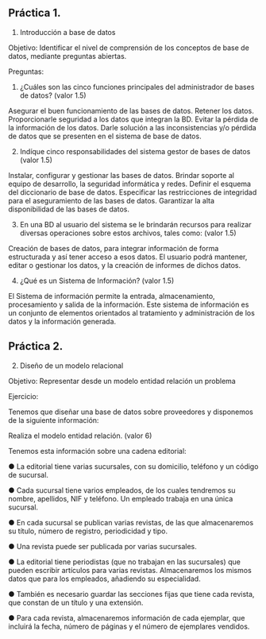 ## Práctica 1.

1. Introducción a base de datos

Objetivo: Identificar el nivel de comprensión de los conceptos de base de datos,
mediante preguntas abiertas.
 
Preguntas:

1. ¿Cuáles son las cinco funciones principales del administrador de bases de datos?
(valor 1.5)

Asegurar el buen funcionamiento de las bases de datos.
Retener los datos.
Proporcionarle seguridad a los datos que integran la BD.
Evitar la pérdida de la información de los datos.
Darle solución a las inconsistencias y/o pérdida de datos que se presenten en el sistema de base de datos.

2. Indíque cinco responsabilidades del sistema gestor de bases de datos (valor 1.5)

Instalar, configurar y gestionar las bases de datos.
Brindar soporte al equipo de desarrollo, la seguridad informática y redes.
Definir el esquema del diccionario de base de datos.
Especificar las restricciones de integridad para el aseguramiento de las bases de datos.
Garantizar la alta disponibilidad de las bases de datos.

3. En una BD al usuario del sistema se le brindarán recursos para realizar diversas
operaciones sobre estos archivos, tales como: (valor 1.5)

Creación de bases de datos, para integrar información de forma estructurada y así tener acceso a esos datos.
El usuario podrá mantener, editar o gestionar los datos, y la creación de informes de dichos datos.

4. ¿Qué es un Sistema de Información? (valor 1.5)

El Sistema de información permite la entrada, almacenamiento, procesamiento y salida de la información. Este sistema de información es un conjunto de elementos orientados al tratamiento y administración de los datos y la información generada.

## Práctica 2.

2. Diseño de un modelo relacional

Objetivo: Representar desde un modelo entidad relación un problema


Ejercicio:

Tenemos que diseñar una base de datos sobre proveedores y disponemos de la siguiente
información:

Realiza el modelo entidad relación. (valor 6)

Tenemos esta información sobre una cadena editorial:

● La editorial tiene varias sucursales, con su domicilio, teléfono y un código de
sucursal.

● Cada sucursal tiene varios empleados, de los cuales tendremos su nombre,
apellidos, NIF y teléfono. Un empleado trabaja en una única sucursal.

● En cada sucursal se publican varias revistas, de las que almacenaremos su título,
número de registro, periodicidad y tipo.

● Una revista puede ser publicada por varias sucursales.

● La editorial tiene periodistas (que no trabajan en las sucursales) que pueden
escribir artículos para varias revistas. Almacenaremos los mismos datos que para
los empleados, añadiendo su especialidad.

● También es necesario guardar las secciones fijas que tiene cada revista, que
constan de un título y una extensión.

● Para cada revista, almacenaremos información de cada ejemplar, que incluirá la
fecha, número de páginas y el número de ejemplares vendidos.
